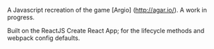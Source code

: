 A Javascript recreation of the game [Argio] (http://agar.io/). A work in progress.

Built on the ReactJS Create React App; for the lifecycle methods and webpack config defaults.